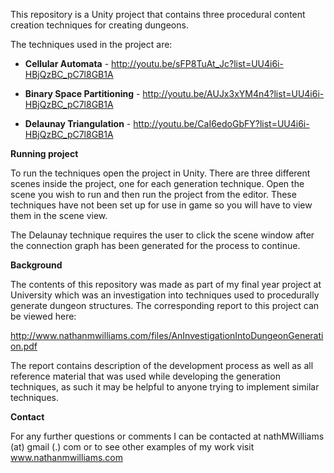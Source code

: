 This repository is a Unity project that contains three procedural content creation techniques for creating dungeons.

The techniques used in the project are:

* **Cellular Automata** - http://youtu.be/sFP8TuAt_Jc?list=UU4i6i-HBjQzBC_pC7l8GB1A

* **Binary Space Partitioning** - http://youtu.be/AUJx3xYM4n4?list=UU4i6i-HBjQzBC_pC7l8GB1A

* **Delaunay Triangulation** - http://youtu.be/CaI6edoGbFY?list=UU4i6i-HBjQzBC_pC7l8GB1A

**Running project**

To run the techniques open the project in Unity. There are three different scenes inside the project, one for each generation technique. Open the scene you wish to run and then run the project from the editor. These techniques have not been set up for use in game so you will have to view them in the scene view.

The Delaunay technique requires the user to click the scene window after the connection graph has been generated for the process to continue.

**Background**

The contents of this repository was made as part of my final year project at University which was an investigation into techniques used to procedurally generate dungeon structures. The corresponding report to this project can be viewed here:

http://www.nathanmwilliams.com/files/AnInvestigationIntoDungeonGeneration.pdf

The report contains description of the development process as well as all reference material that was used while developing the generation techniques, as such it may be helpful to anyone trying to implement similar techniques.

**Contact**

For any further questions or comments I can be contacted at nathMWilliams (at) gmail (.) com or to see other examples of my work visit www.nathanmwilliams.com